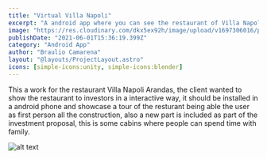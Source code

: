 ```yaml
---
title: "Virtual Villa Napoli"
excerpt: "A android app where you can see the restaurant of Villa Napoli Arandas"
image: "https://res.cloudinary.com/dkx5ex92h/image/upload/v1697306016/portfolio/projects/villanapoli/r7qrpjn32szisgle40pb.png"
publishDate: "2021-06-01T15:36:19.399Z"
category: "Android App"
author: "Braulio Camarena"
layout: "@layouts/ProjectLayout.astro"
icons: [simple-icons:unity, simple-icons:blender]
---
```



This a work for the restaurant Villa Napoli Arandas, the client wanted to show the restaurant to investors in a interactive way, it should be installed in a android phone and showcase a tour of the resturant being able the user as first person all the construction, also a new part is included as part of the investment proposal, this is  some cabins where people can spend time with family.

![alt text](https://res.cloudinary.com/dkx5ex92h/image/upload/v1697306016/portfolio/projects/villanapoli/r7qrpjn32szisgle40pb.png)
